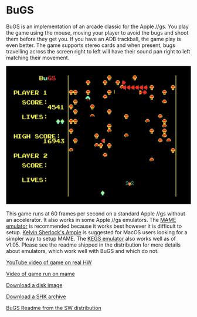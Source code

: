BuGS
=======

BuGS is an implementation of an arcade classic for the Apple //gs.  You play the game using the mouse, moving your player to avoid the bugs and shoot them before they get you.  If you have an ADB trackball, the game play is even better.  The game supports stereo cards and when present, bugs travelling across the screen right to left will have their sound pan right to left matching their movement.

![BuGS Screenshot](/BuGS.png "BuGS Screenshot")

This game runs at 60 frames per second on a standard Apple //gs without an accelerator.  It also works in some Apple //gs emulators.  The [MAME emulator](https://www.mamedev.org) is recommended because it works best however it is difficult to setup.  [Kelvin Sherlock's Ample](https://github.com/ksherlock/ample) is suggested for MacOS users looking for a simpler way to setup MAME.  The [KEGS emulator](http://kegs.sourceforge.net) also works well as of v1.05.  Please see the readme shipped in the distribution for more details about emulators, which work well with BuGS and which do not.

[YouTube video of game on real HW](https://youtu.be/QcmpkEUQznM)

[Video of game run on mame](https://www.rand-emonium.com/wp-content/uploads/2021/02/BuGS_video.mp4)

[Download a disk image](https://github.com/jeremysrand/BuGS/releases/download/1.0/BuGS_200.2mg)

[Download a SHK archive](https://github.com/jeremysrand/BuGS/releases/download/1.0/BuGS200.shk)

[BuGS Readme from the SW distribution](/BuGS/Read.Me.md)
